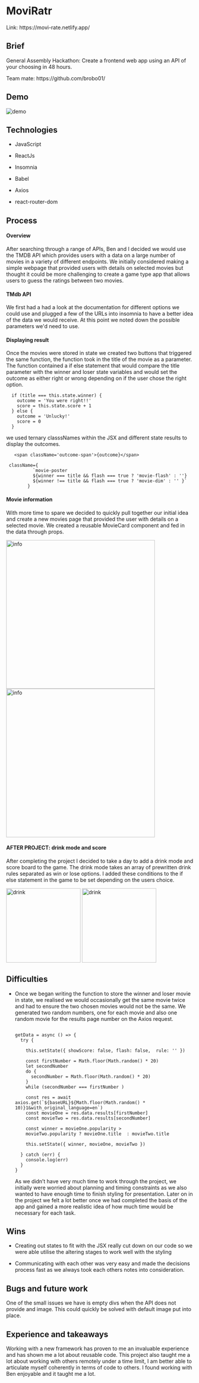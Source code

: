 <h1> MoviRatr </h1>
<p> Link:  https://movi-rate.netlify.app/
<h2> Brief </h3>
<p> General Assembly Hackathon: Create a frontend web app using an API of your choosing in 48 hours.</p>
<p>Team mate: https://github.com/brobo01/ </p>

<h2> Demo </h2>
<img src='https://i.imgur.com/RSyriaI.jpg' alt='demo'/>

<h2> Technologies </h2>
<ul>
  <li><p>JavaScript</p></li>
  <li><p>ReactJs</p></li>
  <li><p>Insomnia</p></li>
  <li><p>Babel</p></li>
  <li><p>Axios</p></li>
  <li></p>react-router-dom</p></li>
</ul>

<h2> Process </h2>
<h4> Overview </h4>
<p> After searching through a range of APIs, Ben and I decided we would use the TMDB API which provides users with a data on a large number of movies in a variety of different endpoints. We initially considered making a simple webpage that provided users with details on selected movies but thought it could be more challenging to create a game type app that allows users to guess the ratings between two movies. 
  
<h4> TMdb API </h4> 
<p> We first had a had a look at the documentation for different options we could use and plugged a few of the URLs into insomnia to have a better idea of the data we would receive. At this point we noted down the possible parameters we'd need to use.</p>

<h4> Displaying result </h4>
<p> Once the movies were stored in state we created two buttons that triggered the same function, the function took in the title of the movie as a parameter. The function contained a if else statement that would compare the title parameter with the winner and loser state variables and would set the outcome as either right or wrong depending on if the user chose the right option. </p>

```
  if (title === this.state.winner) {
    outcome = 'You were right!!' 
    score = this.state.score + 1
  } else {
    outcome = 'Unlucky!'
    score = 0
  }
  ```
<p> we used ternary classsNames within the JSX and different state results to display the outcomes. </p>

```
   <span className='outcome-span'>{outcome}</span>

```
```
 className={ 
          `movie-poster 
          ${winner === title && flash === true ? 'movie-flash' : ''}
          ${winner !== title && flash === true ? 'movie-dim' : '' }` 
        }
 ```
<h4> Movie information </h4> 
 <p> With more time to spare we decided to quickly pull together our initial idea and create a new movies page that provided the user with details on a selected movie. We created a reusable MovieCard component and fed in the data through props. </p>

 <p float='left'>
 <img src='https://i.imgur.com/2LlFlRZ.jpg' alt='info' width='400'/>
 <img src='https://i.imgur.com/rWYIOl5.png' alt='info' width='400'/>
  </p>
  
 <h4> AFTER PROJECT: drink mode and score </h4>
 <p> 
  After completing the project I decided to take a day to add a drink mode and score board to the game. The drink mode takes an array of prewritten drink rules separated as win or lose options. I added these conditions to the if else statement in the game to be set depending on the users choice. 
<p float='left'>
<img src='https://i.imgur.com/pPBK725.png' alt='drink' width='200'/>
  <img src='https://i.imgur.com/EzAKhth.png' alt='drink' width='200'/>
  </p>
</p>
  
  
<h2> Difficulties </h2> 
<ul>
<p><li>Once we began writing the function to store the winner and loser movie in state, we realised we would occasionally get the same movie twice and had to ensure the two chosen movies would not be the same. We generated two random numbers, one for each movie and also one random movie for the results page number on the Axios request. </li></p>
  
```
  
getData = async () => {
  try {

    this.setState({ showScore: false, flash: false,  rule: '' })

    const firstNumber = Math.floor(Math.random() * 20)
    let secondNumber 
    do {
      secondNumber = Math.floor(Math.random() * 20)
    }
    while (secondNumber === firstNumber )
  
    const res = await axios.get(`${baseURL}${Math.floor(Math.random() * 10)}1&with_original_language=en`)
    const movieOne = res.data.results[firstNumber]
    const movieTwo = res.data.results[secondNumber]

    const winner = movieOne.popularity > 
    movieTwo.popularity ? movieOne.title  : movieTwo.title 

    this.setState({ winner, movieOne, movieTwo }) 

  } catch (err) {
    console.log(err)
  }
}

```
<p></li> As we didn’t have very much time to work through the project, we initially were worried about planning and timing constraints as we also wanted to have enough time to finish styling for presentation. Later on in the project we felt a lot better once we had completed the basis of the app and gained a more realistic idea of how much time would be necessary for each task.</li></p>
</ul>

<h2> Wins </h2>
<ul>
  <li><p>Creating out states to fit with the JSX really cut down on our code so we were able utilise the altering stages to work well with the styling </p> </li>
  <li><p> Communicating with each other was very easy and made the decisions process fast as we always took each others notes into consideration.
  </ul>
  
<h2> Bugs and future work </h2>
<p> One of the small issues we have is empty divs when the API does not provide and image. This could quickly be solved with default image put into place. </p>

<h2> Experience and takeaways </h2>
<p> Working with a new framework has proven to me an invaluable experience and has shown me a lot about reusable code. This project also taught me a lot about working with others remotely under a time limit, I am better able to articulate myself coherently in terms of code to others. I found working with Ben enjoyable and it taught me a lot.

